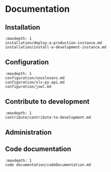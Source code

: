 # Documentation

## Installation

```{toctree}
:maxdepth: 1
installation/deploy-a-production-instance.md
installation/install-a-development-instance.md
```

## Configuration

```{toctree}
:maxdepth: 1
configuration/souslesens.md
configuration/sls-py-api.md
configuration/jowl.md
```

## Contribute to development

```{toctree}
:maxdepth: 1
contribute/contribute-to-development.md
```

## Administration


## Code documentation

```{toctree}
:maxdepth: 1
code documentation/codeDocumentation.md
```
